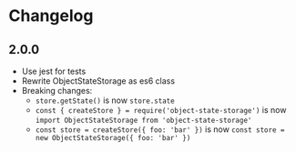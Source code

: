 # Changelog

## 2.0.0
- Use jest for tests
- Rewrite ObjectStateStorage as es6 class
- Breaking changes:
  - `store.getState()` is now `store.state`
  - `const { createStore } = require('object-state-storage')` is now `import ObjectStateStorage from 'object-state-storage'`
  - `const store = createStore({ foo: 'bar' })` is now `const store = new ObjectStateStorage({ foo: 'bar' })`